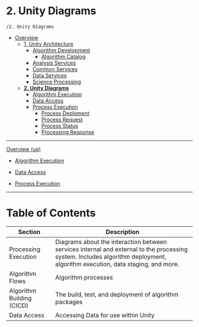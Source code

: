 # 2. Unity Diagrams

`/2. Unity Diagrams`

* [Overview](../README.md)
  * [1. Unity Architecture](../1.%20Unity%20Architecture/README.md)
    * [Algorithm Development](../1.%20Unity%20Architecture/Algorithm%20Development/README.md)
      * [Algorithm Catalog](../1.%20Unity%20Architecture/Algorithm%20Development/Algorithm%20Catalog/README.md)
    * [Analysis Services](../1.%20Unity%20Architecture/Analysis%20Services/README.md)
    * [Common Services](../1.%20Unity%20Architecture/Common%20Services/README.md)
    * [Data Services](../1.%20Unity%20Architecture/Data%20Services/README.md)
    * [Science Processing](../1.%20Unity%20Architecture/Science%20Processing/README.md)
  * [**2. Unity Diagrams**](../2.%20Unity%20Diagrams/README.md)
    * [Algorithm Execution](../2.%20Unity%20Diagrams/Algorithm%20Execution/README.md)
    * [Data Access](../2.%20Unity%20Diagrams/Data%20Access/README.md)
    * [Process Execution](../2.%20Unity%20Diagrams/Process%20Execution/README.md)
      * [Process Deploment](../2.%20Unity%20Diagrams/Process%20Execution/Process%20Deploment/README.md)
      * [Process Request](../2.%20Unity%20Diagrams/Process%20Execution/Process%20Request/README.md)
      * [Process Status](../2.%20Unity%20Diagrams/Process%20Execution/Process%20Status/README.md)
      * [Processing Response](../2.%20Unity%20Diagrams/Process%20Execution/Processing%20Response/README.md)

---

[Overview (up)](../README.md)

- [Algorithm Execution](../2.%20Unity%20Diagrams/Algorithm%20Execution/README.md)

- [Data Access](../2.%20Unity%20Diagrams/Data%20Access/README.md)

- [Process Execution](../2.%20Unity%20Diagrams/Process%20Execution/README.md)

---

# Table of Contents

| Section | Description |
| ----------- | ----------- |
|  Processing Execution | Diagrams about the interaction between services internal and external to the processing system. Includes algorithm deployment, algorithm execution, data staging, and more. |
| Algorithm Flows | Algorithm processes |
| Algorithm Building  (CICD)| The build, test, and deployment of algorithm packages |
| Data Access  | Accessing Data for use within Unity |

